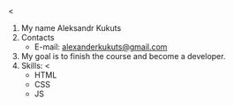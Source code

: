 <!DOCTYPE html>

<html lang="ru">
<head>

<meta charset="UTF-8">

<title> RS SCHOOL</title>
</head>

<body>

<<ol>
    <li>My name Aleksandr Kukuts</li>
    <li>Contacts <ul>
        <li>E-mail: alexanderkukuts@gmail.com</li>
    </ul></li>
    <li>My goal is to finish the course and become a developer.</li>
    <li>Skills: <<ul>
        <li>HTML</li>
        <li>CSS</li>
        <li>JS</li>
    </ul></li>
</ol>
</body>

</html>
